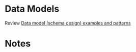 # Data Models

Review [Data model (schema design) examples and patterns](http://docs.mongodb.org/manual/applications/data-models/)


# Notes

